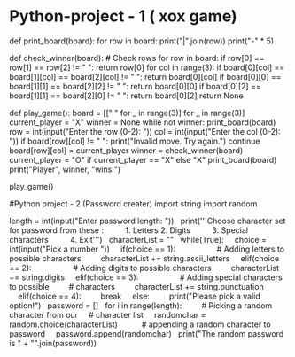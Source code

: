 # Python-project - 1 ( xox game)
def print_board(board):
    for row in board:
        print("|".join(row))
        print("-" * 5)

def check_winner(board):
    # Check rows
    for row in board:
        if row[0] == row[1] == row[2] != " ":
            return row[0]
    for col in range(3):
        if board[0][col] == board[1][col] == board[2][col] != " ":
            return board[0][col]
    if board[0][0] == board[1][1] == board[2][2] != " ":
        return board[0][0]
    if board[0][2] == board[1][1] == board[2][0] != " ":
        return board[0][2]
    return None

def play_game():
    board = [[" " for _ in range(3)] for _ in range(3)]
    current_player = "X"
    winner = None
    while not winner:
        print_board(board)
        row = int(input("Enter the row (0-2): "))
        col = int(input("Enter the col (0-2): "))
        if board[row][col] != " ":
            print("Invalid move. Try again.")
            continue
        board[row][col] = current_player
        winner = check_winner(board)
        current_player = "O" if current_player == "X" else "X"
    print_board(board)
    print("Player", winner, "wins!")

play_game()



#Python project - 2 (Password creater)
import string
import random

length = int(input("Enter password length: "))
 
print('''Choose character set for password from these :
         1. Letters
         2. Digits 
         3. Special characters
         4. Exit''')
 
characterList = ""
 
while(True):
    choice = int(input("Pick a number "))
    if(choice == 1):
         
        # Adding letters to possible characters
        characterList += string.ascii_letters
    elif(choice == 2):
         
        # Adding digits to possible characters
        characterList += string.digits
    elif(choice == 3):
         
        # Adding special characters to possible
        # characters
        characterList += string.punctuation
    elif(choice == 4):
        break
    else:
        print("Please pick a valid option!")
 
password = []
 
for i in range(length):
   
    # Picking a random character from our
    # character list
    randomchar = random.choice(characterList)
     
    # appending a random character to password
    password.append(randomchar)
 
print("The random password is " + "".join(password))
